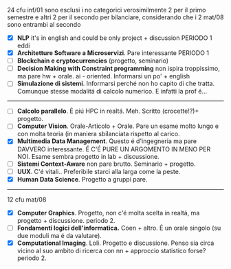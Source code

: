 24 cfu inf/01
sono esclusi i no categorici
verosimilmente 2 per il primo semestre e altri 2 per il secondo per bilanciare, considerando che i 2 mat/08 sono entrambi al secondo
- [x] **NLP** it's in english and could be only project + discussion PERIODO 1 eddi
- [x] **Architetture Software a Microservizi**. Pare interessante PERIODO 1
- [ ] **Blockchain e cryptocurrencies** (progetto, seminario)
- [ ] **Decision Making with Constraint programming** non ispira troppissimo, ma pare hw + orale. ai - oriented. Informarsi un po' + english
- [ ] **Simulazione di sistemi**. Informarsi perché non ho capito di che tratta. Comunque stesse modalitá di calcolo numerico. E infatti la prof é...
----------------
- [ ] **Calcolo parallelo**. É piú HPC in realtá. Meh. Scritto (crocette!?)+ progetto.
- [ ] **Computer Vision**. Orale-Articolo + Orale. Pare un esame molto lungo e con molta teoria (in maniera sbilanciata rispetto al carico.
- [x] **Multimedia Data Management**. Questo é d'ingegneria ma pare DAVVERO interessante. É C'É PURE UN ARGOMENTO IN MENO PER NOI. Esame sembra progetto in lab + discussione.
- [ ] **Sistemi Context-Aware** non pare brutto. Seminario + progetto.
- [ ] **UUX**. C'é vitali.. Preferibile starci alla larga come la peste.
- [x] **Human Data Science**. Progetto a gruppi pare. 
---
12 cfu mat/08
- [x] **Computer Graphics**. Progetto, non c'é molta scelta in realtá, ma progetto + discussione. periodo 2.
- [ ] **Fondamenti logici dell'informatica.** Coen + altro. É un orale singolo (su due moduli ma é da valutare).
- [x] **Computational Imaging**. Loli. Progetto e discussione. Penso sia circa vicino al suo ambito di ricerca con nn + approccio statistico forse? periodo 2. 